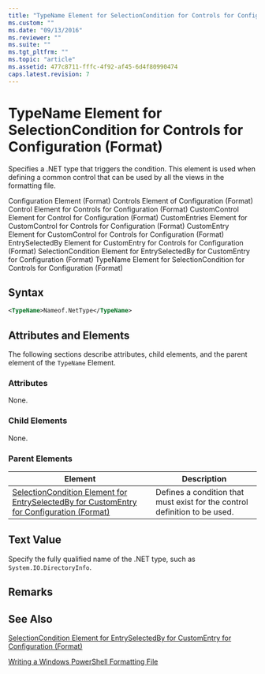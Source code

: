 ```yaml
---
title: "TypeName Element for SelectionCondition for Controls for Configuration (Format) | Microsoft Docs"
ms.custom: ""
ms.date: "09/13/2016"
ms.reviewer: ""
ms.suite: ""
ms.tgt_pltfrm: ""
ms.topic: "article"
ms.assetid: 477c8711-fffc-4f92-af45-6d4f80990474
caps.latest.revision: 7
---
```

# TypeName Element for SelectionCondition for Controls for Configuration (Format)

Specifies a .NET type that triggers the condition. This element is used when defining a common control that can be used by all the views in the formatting file.

Configuration Element (Format)
Controls Element of Configuration (Format)
Control Element for Controls for Configuration (Format)
CustomControl Element for Control for Configuration (Format)
CustomEntries Element for CustomControl for Controls for Configuration (Format)
CustomEntry Element for CustomControl for Controls for Configuration (Format)
EntrySelectedBy Element for CustomEntry for Controls for Configuration (Format)
SelectionCondition Element for EntrySelectedBy for CustomEntry for Configuration (Format)
TypeName Element for SelectionCondition for Controls for Configuration (Format)

## Syntax

```xml
<TypeName>Nameof.NetType</TypeName>

```

## Attributes and Elements

The following sections describe attributes, child elements, and the parent element of the `TypeName` Element.

### Attributes

None.

### Child Elements

None.

### Parent Elements

|Element|Description|
|-------------|-----------------|
|[SelectionCondition Element for EntrySelectedBy for CustomEntry for Configuration (Format)](./selectioncondition-element-for-entryselectedby-for-controls-for-configuration-format.md)|Defines a condition that must exist for the control definition to be used.|

## Text Value

Specify the fully qualified name of the .NET type, such as `System.IO.DirectoryInfo`.

## Remarks

## See Also

[SelectionCondition Element for EntrySelectedBy for CustomEntry for Configuration (Format)](./selectioncondition-element-for-entryselectedby-for-controls-for-configuration-format.md)

[Writing a Windows PowerShell Formatting File](./writing-a-powershell-formatting-file.md)
